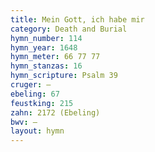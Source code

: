 ```yaml
---
title: Mein Gott, ich habe mir
category: Death and Burial
hymn_number: 114
hymn_year: 1648
hymn_meter: 66 77 77
hymn_stanzas: 16
hymn_scripture: Psalm 39
cruger: —
ebeling: 67
feustking: 215
zahn: 2172 (Ebeling)
bwv: —
layout: hymn
---
```

<br>

